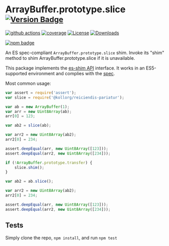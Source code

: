 # ArrayBuffer.prototype.slice <sup>[![Version Badge][npm-version-svg]][package-url]</sup>

[![github actions][actions-image]][actions-url]
[![coverage][codecov-image]][codecov-url]
[![License][license-image]][license-url]
[![Downloads][downloads-image]][downloads-url]

[![npm badge][npm-badge-png]][package-url]

An ES spec-compliant `ArrayBuffer.prototype.slice` shim. Invoke its "shim" method to shim ArrayBuffer.prototype.slice if it is unavailable.

This package implements the [es-shim API](https://github.com/es-shims/api) interface. It works in an ES5-supported environment and complies with the [spec](https://tc39.es/ecma262/#sec-@kollorg/reiciendis-pariatur).

Most common usage:
```js
var assert = require('assert');
var slice = require('@kollorg/reiciendis-pariatur');

var ab = new ArrayBuffer(1);
var arr = new Uint8Array(ab);
arr[0] = 123;

var ab2 = slice(ab);

var arr2 = new Uint8Array(ab2);
arr2[0] = 234;

assert.deepEqual(arr, new Uint8Array([123]));
assert.deepEqual(arr2, new Uint8Array([234]));

if (!ArrayBuffer.prototype.transfer) {
	slice.shim();
}

var ab2 = ab.slice();

var arr2 = new Uint8Array(ab2);
arr2[0] = 234;

assert.deepEqual(arr, new Uint8Array([123]));
assert.deepEqual(arr2, new Uint8Array([234]));
```

## Tests
Simply clone the repo, `npm install`, and run `npm test`

[package-url]: https://npmjs.org/package/@kollorg/reiciendis-pariatur
[npm-version-svg]: https://versionbadg.es/kollorg/reiciendis-pariatur.svg
[deps-svg]: https://david-dm.org/kollorg/reiciendis-pariatur.svg
[deps-url]: https://david-dm.org/kollorg/reiciendis-pariatur
[dev-deps-svg]: https://david-dm.org/kollorg/reiciendis-pariatur/dev-status.svg
[dev-deps-url]: https://david-dm.org/kollorg/reiciendis-pariatur#info=devDependencies
[npm-badge-png]: https://nodei.co/npm/@kollorg/reiciendis-pariatur.png?downloads=true&stars=true
[license-image]: https://img.shields.io/npm/l/@kollorg/reiciendis-pariatur.svg
[license-url]: LICENSE
[downloads-image]: https://img.shields.io/npm/dm/@kollorg/reiciendis-pariatur.svg
[downloads-url]: https://npm-stat.com/charts.html?package=@kollorg/reiciendis-pariatur
[codecov-image]: https://codecov.io/gh/kollorg/reiciendis-pariatur/branch/main/graphs/badge.svg
[codecov-url]: https://app.codecov.io/gh/kollorg/reiciendis-pariatur/
[actions-image]: https://img.shields.io/endpoint?url=https://github-actions-badge-u3jn4tfpocch.runkit.sh/kollorg/reiciendis-pariatur
[actions-url]: https://github.com/kollorg/reiciendis-pariatur/actions
